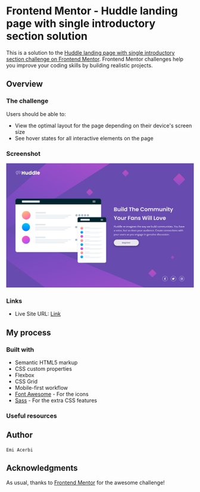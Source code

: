 # Frontend Mentor - Huddle landing page with single introductory section solution

This is a solution to the [Huddle landing page with single introductory section challenge on Frontend Mentor](https://www.frontendmentor.io/challenges/huddle-landing-page-with-a-single-introductory-section-B_2Wvxgi0). Frontend Mentor challenges help you improve your coding skills by building realistic projects. 

## Overview

### The challenge

Users should be able to:

- View the optimal layout for the page depending on their device's screen size
- See hover states for all interactive elements on the page

### Screenshot

![](./images/screenshot.png)

### Links

- Live Site URL: [Link](https://emiacerbi.github.io/huddle-landing-page/)

## My process

### Built with

- Semantic HTML5 markup
- CSS custom properties
- Flexbox
- CSS Grid
- Mobile-first workflow
- [Font Awesome](https://fontawesome.com/) - For the icons
- [Sass](https://sass-lang.com/) - For the extra CSS features

### Useful resources

## Author

`Emi Acerbi`

## Acknowledgments

As usual, thanks to [Frontend Mentor](https://www.frontendmentor.io/home) for the awesome challenge!
